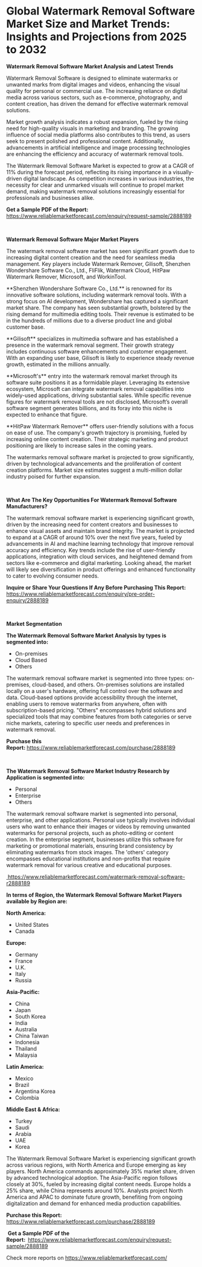 <p><h1>Global Watermark Removal Software Market Size and Market Trends: Insights and Projections from 2025 to 2032</h1></p><p><strong>Watermark Removal Software Market Analysis and Latest Trends</strong></p>
<p><p>Watermark Removal Software is designed to eliminate watermarks or unwanted marks from digital images and videos, enhancing the visual quality for personal or commercial use. The increasing reliance on digital media across various sectors, such as e-commerce, photography, and content creation, has driven the demand for effective watermark removal solutions. </p><p>Market growth analysis indicates a robust expansion, fueled by the rising need for high-quality visuals in marketing and branding. The growing influence of social media platforms also contributes to this trend, as users seek to present polished and professional content. Additionally, advancements in artificial intelligence and image processing technologies are enhancing the efficiency and accuracy of watermark removal tools. </p><p>The Watermark Removal Software Market is expected to grow at a CAGR of 11% during the forecast period, reflecting its rising importance in a visually-driven digital landscape. As competition increases in various industries, the necessity for clear and unmarked visuals will continue to propel market demand, making watermark removal solutions increasingly essential for professionals and businesses alike.</p></p>
<p><strong>Get a Sample PDF of the Report:&nbsp;</strong> <a href="https://www.reliablemarketforecast.com/enquiry/request-sample/2888189?utm_campaign=3089&utm_medium=2&utm_source=Github&utm_content=ia&utm_term=14032025&utm_id=watermark-removal-software">https://www.reliablemarketforecast.com/enquiry/request-sample/2888189</a></p>
<p>&nbsp;</p>
<p><strong>Watermark Removal Software Major Market Players</strong></p>
<p><p>The watermark removal software market has seen significant growth due to increasing digital content creation and the need for seamless media management. Key players include Watermark Remover, Gilisoft, Shenzhen Wondershare Software Co., Ltd., FliFlik, Watermark Cloud, HitPaw Watermark Remover, Microsoft, and WorkinTool.</p><p>**Shenzhen Wondershare Software Co., Ltd.** is renowned for its innovative software solutions, including watermark removal tools. With a strong focus on AI development, Wondershare has captured a significant market share. The company has seen substantial growth, bolstered by the rising demand for multimedia editing tools. Their revenue is estimated to be in the hundreds of millions due to a diverse product line and global customer base.</p><p>**Gilisoft** specializes in multimedia software and has established a presence in the watermark removal segment. Their growth strategy includes continuous software enhancements and customer engagement. With an expanding user base, Gilisoft is likely to experience steady revenue growth, estimated in the millions annually.</p><p>**Microsoft's** entry into the watermark removal market through its software suite positions it as a formidable player. Leveraging its extensive ecosystem, Microsoft can integrate watermark removal capabilities into widely-used applications, driving substantial sales. While specific revenue figures for watermark removal tools are not disclosed, Microsoft’s overall software segment generates billions, and its foray into this niche is expected to enhance that figure.</p><p>**HitPaw Watermark Remover** offers user-friendly solutions with a focus on ease of use. The company's growth trajectory is promising, fueled by increasing online content creation. Their strategic marketing and product positioning are likely to increase sales in the coming years.</p><p>The watermarks removal software market is projected to grow significantly, driven by technological advancements and the proliferation of content creation platforms. Market size estimates suggest a multi-million dollar industry poised for further expansion.</p></p>
<p>&nbsp;</p>
<p><strong>What Are The Key Opportunities For Watermark Removal Software Manufacturers?</strong></p>
<p><p>The watermark removal software market is experiencing significant growth, driven by the increasing need for content creators and businesses to enhance visual assets and maintain brand integrity. The market is projected to expand at a CAGR of around 10% over the next five years, fueled by advancements in AI and machine learning technology that improve removal accuracy and efficiency. Key trends include the rise of user-friendly applications, integration with cloud services, and heightened demand from sectors like e-commerce and digital marketing. Looking ahead, the market will likely see diversification in product offerings and enhanced functionality to cater to evolving consumer needs.</p></p>
<p><strong>Inquire or Share Your Questions If Any Before Purchasing This Report:</strong> <a href="https://www.reliablemarketforecast.com/enquiry/pre-order-enquiry/2888189?utm_campaign=3089&utm_medium=2&utm_source=Github&utm_content=ia&utm_term=14032025&utm_id=watermark-removal-software">https://www.reliablemarketforecast.com/enquiry/pre-order-enquiry/2888189</a></p>
<p>&nbsp;</p>
<p><strong>Market Segmentation</strong></p>
<p><strong>The Watermark Removal Software Market Analysis by types is segmented into:</strong></p>
<p><ul><li>On-premises</li><li>Cloud Based</li><li>Others</li></ul></p>
<p><p>The watermark removal software market is segmented into three types: on-premises, cloud-based, and others. On-premises solutions are installed locally on a user's hardware, offering full control over the software and data. Cloud-based options provide accessibility through the internet, enabling users to remove watermarks from anywhere, often with subscription-based pricing. "Others" encompasses hybrid solutions and specialized tools that may combine features from both categories or serve niche markets, catering to specific user needs and preferences in watermark removal.</p></p>
<p><strong>Purchase this Report:&nbsp;</strong><a href="https://www.reliablemarketforecast.com/purchase/2888189?utm_campaign=3089&utm_medium=2&utm_source=Github&utm_content=ia&utm_term=14032025&utm_id=watermark-removal-software">https://www.reliablemarketforecast.com/purchase/2888189</a></p>
<p>&nbsp;</p>
<p><strong>The Watermark Removal Software Market Industry Research by Application is segmented into:</strong></p>
<p><ul><li>Personal</li><li>Enterprise</li><li>Others</li></ul></p>
<p><p>The watermark removal software market is segmented into personal, enterprise, and other applications. Personal use typically involves individual users who want to enhance their images or videos by removing unwanted watermarks for personal projects, such as photo-editing or content creation. In the enterprise segment, businesses utilize this software for marketing or promotional materials, ensuring brand consistency by eliminating watermarks from stock images. The 'others' category encompasses educational institutions and non-profits that require watermark removal for various creative and educational purposes.</p></p>
<p><a href="https://www.reliablemarketforecast.com/watermark-removal-software-r2888189?utm_campaign=3089&utm_medium=2&utm_source=Github&utm_content=ia&utm_term=14032025&utm_id=watermark-removal-software">&nbsp;https://www.reliablemarketforecast.com/watermark-removal-software-r2888189</a></p>
<p><strong>In terms of Region, the Watermark Removal Software Market Players available by Region are:</strong></p>
<p>
    <p> <strong> North America: </strong>
        <ul>
            <li>United States</li>
            <li>Canada</li>
        </ul>
        </p> 
    <p> <strong> Europe: </strong>
        <ul>
            <li>Germany</li>
            <li>France</li>
            <li>U.K.</li>
            <li>Italy</li>
            <li>Russia</li>
        </ul>
        </p> 
    <p> <strong> Asia-Pacific: </strong>
        <ul>
            <li>China</li>
            <li>Japan</li>
            <li>South Korea</li>
            <li>India</li>
            <li>Australia</li>
            <li>China Taiwan</li>
            <li>Indonesia</li>
            <li>Thailand</li>
            <li>Malaysia</li>
        </ul>
        </p> 
    <p> <strong> Latin America: </strong>
        <ul>
            <li>Mexico</li>
            <li>Brazil</li>
            <li>Argentina Korea</li>
            <li>Colombia</li>
        </ul>
        </p> 
    <p> <strong> Middle East & Africa: </strong>
        <ul>
            <li>Turkey</li>
            <li>Saudi</li>
            <li>Arabia</li>
            <li>UAE</li>
            <li>Korea</li>
        </ul>
    </p>
    </p>
<p><p>The Watermark Removal Software Market is experiencing significant growth across various regions, with North America and Europe emerging as key players. North America commands approximately 35% market share, driven by advanced technological adoption. The Asia-Pacific region follows closely at 30%, fueled by increasing digital content needs. Europe holds a 25% share, while China represents around 10%. Analysts project North America and APAC to dominate future growth, benefiting from ongoing digitalization and demand for enhanced media production capabilities.</p></p>
<p><strong>Purchase this Report: </strong><a href="https://www.reliablemarketforecast.com/purchase/2888189?utm_campaign=3089&utm_medium=2&utm_source=Github&utm_content=ia&utm_term=14032025&utm_id=watermark-removal-software">https://www.reliablemarketforecast.com/purchase/2888189</a></p>
<p>&nbsp;<strong>Get a Sample PDF of the Report:&nbsp;&nbsp;</strong><a href="https://www.reliablemarketforecast.com/enquiry/request-sample/2888189?utm_campaign=3089&utm_medium=2&utm_source=Github&utm_content=ia&utm_term=14032025&utm_id=watermark-removal-software">https://www.reliablemarketforecast.com/enquiry/request-sample/2888189</a></p>
<p><strong></strong></p>
<p>Check more reports on <a href="https://www.reliablemarketforecast.com/?utm_campaign=3089&utm_medium=2&utm_source=Github&utm_content=ia&utm_term=14032025&utm_id=watermark-removal-software">https://www.reliablemarketforecast.com/</a></p>